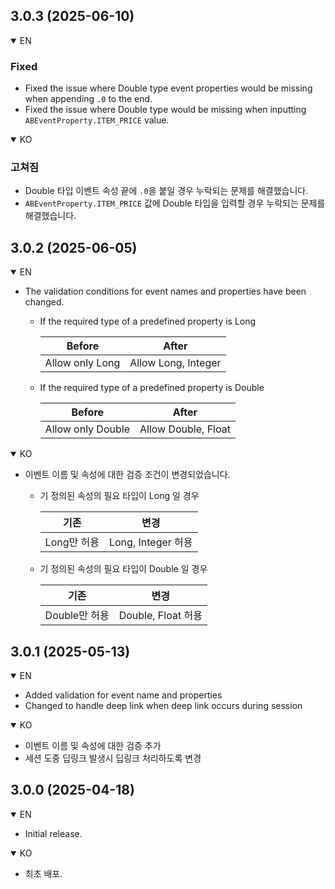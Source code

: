 ## 3.0.3 (2025-06-10)
<details open>
 <summary>EN</summary>
 
### Fixed

- Fixed the issue where Double type event properties would be missing when appending `.0` to the end.
- Fixed the issue where Double type would be missing when inputting `ABEventProperty.ITEM_PRICE` value.

</details>
<details open>
 <summary>KO</summary>

### 고쳐짐

- Double 타입 이벤트 속성 끝에 `.0`을 붙일 경우 누락되는 문제를 해결했습니다.
- `ABEventProperty.ITEM_PRICE` 값에 Double 타입을 입력할 경우 누락되는 문제를 해결했습니다.

</details>

## 3.0.2 (2025-06-05)
<details open>
 <summary>EN</summary>
 
- The validation conditions for event names and properties have been changed.
  - If the required type of a predefined property is Long

    |Before|After|
    |---|---|
    |Allow only Long|Allow Long, Integer |

  - If the required type of a predefined property is Double

    |Before|After|
    |---|---|
    |Allow only Double|Allow Double, Float |

</details>
<details open>
 <summary>KO</summary>
 
- 이벤트 이름 및 속성에 대한 검증 조건이 변경되었습니다.
  - 기 정의된 속성의 필요 타입이 Long 일 경우

      |기존|변경|
      |---|---|
      |Long만 허용|Long, Integer 허용 |
  
  - 기 정의된 속성의 필요 타입이 Double 일 경우

      |기존|변경|
      |---|---|
      |Double만 허용|Double, Float 허용 |

</details>

## 3.0.1 (2025-05-13)
<details open>
 <summary>EN</summary>
 
- Added validation for event name and properties
- Changed to handle deep link when deep link occurs during session

</details>
<details open>
 <summary>KO</summary>
 
- 이벤트 이름 및 속성에 대한 검증 추가
- 세션 도중 딥링크 발생시 딥링크 처리하도록 변경

</details>

## 3.0.0 (2025-04-18)
<details open>
 <summary>EN</summary>
 
- Initial release.

</details>
<details open>
 <summary>KO</summary>
 
- 최초 배포.

</details>